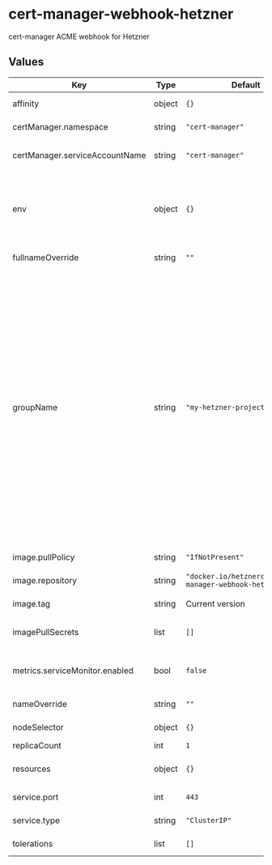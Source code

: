 # cert-manager-webhook-hetzner

cert-manager ACME webhook for Hetzner

## Values

| Key | Type | Default | Description |
|-----|------|---------|-------------|
| affinity | object | `{}` | [Kubernetes affinities](https://kubernetes.io/docs/concepts/scheduling-eviction/assign-pod-node/#affinity-and-anti-affinity) for the webhook. |
| certManager.namespace | string | `"cert-manager"` | Namespace of your cert-manager deployment. |
| certManager.serviceAccountName | string | `"cert-manager"` | Name of the cert-managers service account. |
| env | object | `{}` | Additional environment variables, where each key represents the name of the variable. The value follows standard Kubernetes environment variable formats. |
| fullnameOverride | string | `""` | Override the full name of the chart. |
| groupName | string | `"my-hetzner-project"` | The GroupName here is used to identify your company or business unit that created this webhook. For example, this may be "acme.mycompany.com". This name will need to be referenced in each Issuer's `webhook` stanza to inform cert-manager of where to send ChallengePayload resources in order to solve the DNS01 challenge. This group name should be **unique**, hence using your own company's domain here is recommended. Each webhook deployment is responsible for one Hetzner Cloud project, where the access token is provided. A Hetzner Cloud project can contain multiple zones. |
| image.pullPolicy | string | `"IfNotPresent"` | Pull policy of the webhooks image. |
| image.repository | string | `"docker.io/hetznercloud/cert-manager-webhook-hetzner"` | Repository of the webhooks image. |
| image.tag | string | Current version | Tag of the webhooks image. |
| imagePullSecrets | list | `[]` | Additional image pull secrets in the [standard Kubernetes format](https://kubernetes.io/docs/tasks/configure-pod-container/pull-image-private-registry/) |
| metrics.serviceMonitor.enabled | bool | `false` | Deploys a ServiceMonitor to scrape the metrics. **Requires** the ServiceMonitor CRD. |
| nameOverride | string | `""` | Override the name of the chart. |
| nodeSelector | object | `{}` | [Kubernetes node selector](https://kubernetes.io/docs/concepts/scheduling-eviction/assign-pod-node/#nodeselector) for the webhook. |
| replicaCount | int | `1` | Number of replicas. |
| resources | object | `{}` | [Kubernetes resource management](https://kubernetes.io/docs/concepts/configuration/manage-resources-containers/) for the webhook |
| service.port | int | `443` | Port of the webhooks service. |
| service.type | string | `"ClusterIP"` | Kubernetes service type of the webhooks service. |
| tolerations | list | `[]` | [Kubernetes tolerations](https://kubernetes.io/docs/concepts/scheduling-eviction/taint-and-toleration) for the webhook. |
